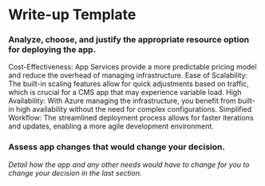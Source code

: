 # Write-up Template

### Analyze, choose, and justify the appropriate resource option for deploying the app.

Cost-Effectiveness: App Services provide a more predictable pricing model and reduce the overhead of managing infrastructure.
Ease of Scalability: The built-in scaling features allow for quick adjustments based on traffic, which is crucial for a CMS app that may experience variable load.
High Availability: With Azure managing the infrastructure, you benefit from built-in high availability without the need for complex configurations.
Simplified Workflow: The streamlined deployment process allows for faster iterations and updates, enabling a more agile development environment.

### Assess app changes that would change your decision.

*Detail how the app and any other needs would have to change for you to change your decision in the last section.* 